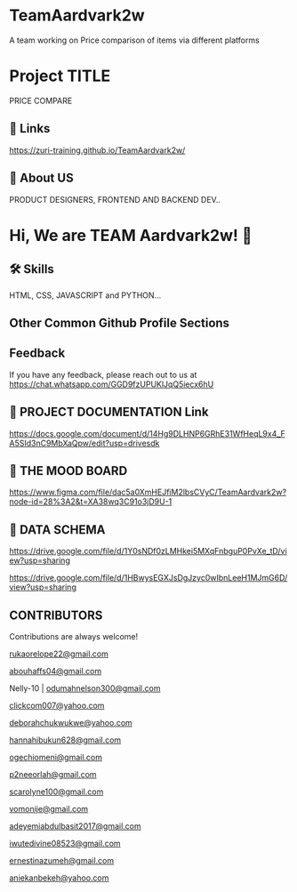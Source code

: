 # TeamAardvark2w
A team working on Price comparison of items via different platforms

# Project TITLE
PRICE COMPARE

## 🔗 Links
https://zuri-training.github.io/TeamAardvark2w/

## 🚀 About US
PRODUCT DESIGNERS, FRONTEND AND BACKEND DEV..






# Hi, We are TEAM Aardvark2w! 👋


## 🛠 Skills
HTML, CSS, JAVASCRIPT and PYTHON...


## Other Common Github Profile Sections



## Feedback

If you have any feedback, please reach out to us at https://chat.whatsapp.com/GGD9fzUPUKlJqQ5iecx6hU


## 🔗 PROJECT DOCUMENTATION Link
https://docs.google.com/document/d/14Hg9DLHNP6GRhE31WfHeqL9x4_FA5SId3nC9MbXaQpw/edit?usp=drivesdk

## 🔗 THE MOOD BOARD
https://www.figma.com/file/dac5a0XmHEJfiM2lbsCVyC/TeamAardvark2w?node-id=28%3A2&t=XA38wq3C91o3jD9U-1

## 🔗 DATA SCHEMA
https://drive.google.com/file/d/1Y0sNDf0zLMHkei5MXqFnbguP0PvXe_tD/view?usp=sharing

https://drive.google.com/file/d/1HBwysEGXJsDgJzyc0wIbnLeeH1MJmG6D/view?usp=sharing


## CONTRIBUTORS

Contributions are always welcome!

rukaorelope22@gmail.com

abouhaffs04@gmail.com

Nelly-10 | odumahnelson300@gmail.com

clickcom007@yahoo.com

deborahchukwukwe@yahoo.com

hannahibukun628@gmail.com 

ogechiomeni@gmail.com

p2neeorlah@gmail.com

scarolyne100@gmail.com

vomonije@gmail.com 

adeyemiabdulbasit2017@gmail.com

iwutedivine08523@gmail.com

ernestinazumeh@gmail.com

aniekanbekeh@yahoo.com
